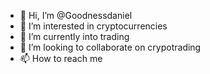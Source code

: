 - 👋 Hi, I’m @Goodnessdaniel
- 👀 I’m interested in cryptocurrencies
- 🌱 I’m currently into trading
- 💞️ I’m looking to collaborate on crypotrading
- 📫 How to reach me 

<!---
Goodnessdaniel/Goodnessdaniel is a ✨ special ✨ repository because its `README.md` (this file) appears on your GitHub profile.
You can click the Preview link to take a look at your changes.
--->

